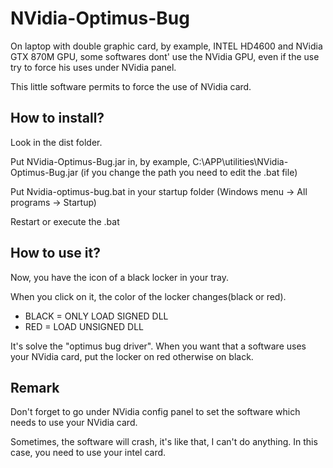 # NVidia-Optimus-Bug 

On laptop with double graphic card, by example, INTEL HD4600 and NVidia GTX 870M GPU, some softwares dont' use the NVidia GPU, even if the use try to force his uses under NVidia panel.

This little software permits to force the use of NVidia card.

## How to install?
Look in the dist folder.

Put NVidia-Optimus-Bug.jar in, by example, C:\APP\utilities\NVidia-Optimus-Bug.jar (if you change the path you need to edit the .bat file)

Put Nvidia-optimus-bug.bat in your startup folder (Windows menu -> All programs -> Startup)

Restart or execute the .bat

## How to use it?

Now, you have the icon of a black locker in your tray. 

When you click on it, the color of the locker changes(black or red).

- BLACK = ONLY LOAD SIGNED DLL
- RED = LOAD UNSIGNED DLL

It's solve the "optimus bug driver". When you want that a software uses your NVidia card, put the locker on red otherwise on black. 

## Remark
Don't forget to go under NVidia config panel to set the software which needs to use your NVidia card.

Sometimes, the software will crash, it's like that, I can't do anything. In this case, you need to use your intel card. 